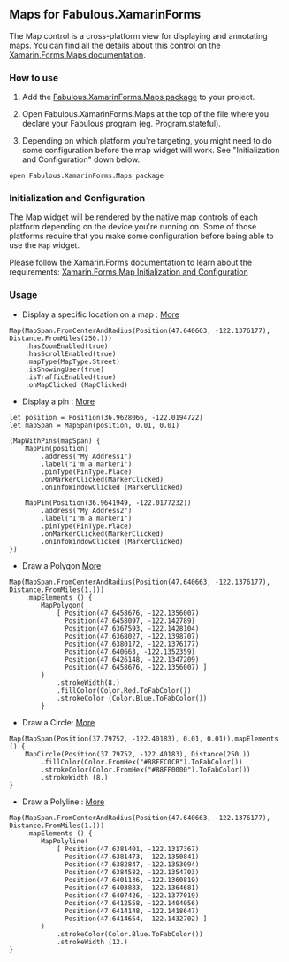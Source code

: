 ## Maps for Fabulous.XamarinForms

The Map control is a cross-platform view for displaying and annotating maps. You can find all the details about this control on the [Xamarin.Forms.Maps documentation](https://learn.microsoft.com/en-us/xamarin/xamarin-forms/user-interface/map/).

### How to use

1. Add the [Fabulous.XamarinForms.Maps package](https://www.nuget.org/packages/Fabulous.XamarinForms.Maps) to your project.

2. Open Fabulous.XamarinForms.Maps at the top of the file where you declare your Fabulous program (eg. Program.stateful).
3. Depending on which platform you're targeting, you might need to do some configuration before the map widget will work. See "Initialization and Configuration" down below.
```f#
open Fabulous.XamarinForms.Maps package
```
### Initialization and Configuration
The Map widget will be rendered by the native map controls of each platform depending on the device you're running on. Some of those platforms require that you make some configuration before being able to use the `Map` widget.

Please follow the Xamarin.Forms documentation to learn about the requirements: [Xamarin.Forms Map Initialization and Configuration](https://learn.microsoft.com/en-us/xamarin/xamarin-forms/user-interface/map/setup)

### Usage
- Display a specific location on a map : [More](https://learn.microsoft.com/en-us/xamarin/xamarin-forms/user-interface/map/map)
```f#
Map(MapSpan.FromCenterAndRadius(Position(47.640663, -122.1376177), Distance.FromMiles(250.)))
    .hasZoomEnabled(true)
    .hasScrollEnabled(true)
    .mapType(MapType.Street)
    .isShowingUser(true)
    .isTrafficEnabled(true)
    .onMapClicked (MapClicked)
```
- Display a pin : [More](https://learn.microsoft.com/en-us/xamarin/xamarin-forms/user-interface/map/pins#display-a-pin)

```f#
let position = Position(36.9628066, -122.0194722)
let mapSpan = MapSpan(position, 0.01, 0.01)

(MapWithPins(mapSpan) {
    MapPin(position)
        .address("My Address1")
        .label("I'm a marker1")
        .pinType(PinType.Place)
        .onMarkerClicked(MarkerClicked)
        .onInfoWindowClicked (MarkerClicked)

    MapPin(Position(36.9641949, -122.0177232))
        .address("My Address2")
        .label("I'm a marker1")
        .pinType(PinType.Place)
        .onMarkerClicked(MarkerClicked)
        .onInfoWindowClicked (MarkerClicked)
})
```
- Draw a Polygon [More](https://learn.microsoft.com/en-us/xamarin/xamarin-forms/user-interface/map/polygons)

```f#
Map(MapSpan.FromCenterAndRadius(Position(47.640663, -122.1376177), Distance.FromMiles(1.)))
    .mapElements () {
        MapPolygon(
            [ Position(47.6458676, -122.1356007)
              Position(47.6458097, -122.142789)
              Position(47.6367593, -122.1428104)
              Position(47.6368027, -122.1398707)
              Position(47.6380172, -122.1376177)
              Position(47.640663, -122.1352359)
              Position(47.6426148, -122.1347209)
              Position(47.6458676, -122.1356007) ]
        )
            .strokeWidth(8.)
            .fillColor(Color.Red.ToFabColor())
            .strokeColor (Color.Blue.ToFabColor())
        }
```
- Draw a Circle: [More](https://learn.microsoft.com/en-us/xamarin/xamarin-forms/user-interface/map/polygons#create-a-circle)
```f#
Map(MapSpan(Position(37.79752, -122.40183), 0.01, 0.01)).mapElements () {
    MapCircle(Position(37.79752, -122.40183), Distance(250.))
        .fillColor(Color.FromHex("#88FFC0CB").ToFabColor())
        .strokeColor(Color.FromHex("#88FF0000").ToFabColor())
        .strokeWidth (8.)
}
```
- Draw a Polyline : [More](https://learn.microsoft.com/en-us/xamarin/xamarin-forms/user-interface/map/polygons#create-a-polyline)

```f#
Map(MapSpan.FromCenterAndRadius(Position(47.640663, -122.1376177), Distance.FromMiles(1.)))
    .mapElements () {
        MapPolyline(
            [ Position(47.6381401, -122.1317367)
              Position(47.6381473, -122.1350841)
              Position(47.6382847, -122.1353094)
              Position(47.6384582, -122.1354703)
              Position(47.6401136, -122.1360819)
              Position(47.6403883, -122.1364681)
              Position(47.6407426, -122.1377019)
              Position(47.6412558, -122.1404056)
              Position(47.6414148, -122.1418647)
              Position(47.6414654, -122.1432702) ]
        )
            .strokeColor(Color.Blue.ToFabColor())
            .strokeWidth (12.)
}
```
